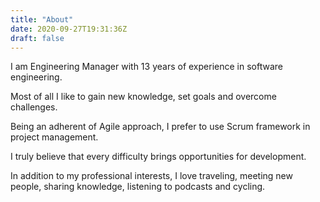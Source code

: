 ```yaml
---
title: "About"
date: 2020-09-27T19:31:36Z
draft: false
---
```


I am Engineering Manager with 13 years of experience in software engineering. 

Most of all I like to gain new knowledge, set goals and overcome challenges. 

Being an adherent of Agile approach, I prefer to use Scrum framework in project management. 

I truly believe that every difficulty brings opportunities for development. 

In addition to my professional interests, I love traveling, meeting new people, sharing knowledge, listening to podcasts and cycling.
